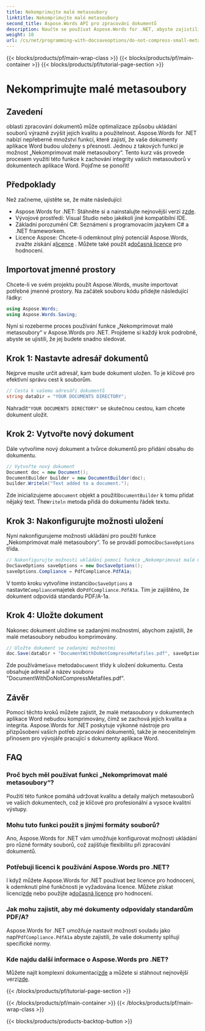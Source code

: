 ```yaml
---
title: Nekomprimujte malé metasoubory
linktitle: Nekomprimujte malé metasoubory
second_title: Aspose.Words API pro zpracování dokumentů
description: Naučte se používat Aspose.Words for .NET, abyste zajistili, že malé metasoubory v dokumentech aplikace Word nebudou komprimovány, čímž se zachová jejich kvalita a integrita. Včetně průvodce krok za krokem.
weight: 10
url: /cs/net/programming-with-docsaveoptions/do-not-compress-small-metafiles/
---
```


{{< blocks/products/pf/main-wrap-class >}}
{{< blocks/products/pf/main-container >}}
{{< blocks/products/pf/tutorial-page-section >}}

# Nekomprimujte malé metasoubory

## Zavedení

oblasti zpracování dokumentů může optimalizace způsobu ukládání souborů výrazně zvýšit jejich kvalitu a použitelnost. Aspose.Words for .NET nabízí nepřeberné množství funkcí, které zajistí, že vaše dokumenty aplikace Word budou uloženy s přesností. Jednou z takových funkcí je možnost „Nekomprimovat malé metasoubory“. Tento kurz vás provede procesem využití této funkce k zachování integrity vašich metasouborů v dokumentech aplikace Word. Pojďme se ponořit!

## Předpoklady

Než začneme, ujistěte se, že máte následující:

-  Aspose.Words for .NET: Stáhněte si a nainstalujte nejnovější verzi z[zde](https://releases.aspose.com/words/net/).
- Vývojové prostředí: Visual Studio nebo jakékoli jiné kompatibilní IDE.
- Základní porozumění C#: Seznámení s programovacím jazykem C# a .NET frameworkem.
-  Licence Aspose: Chcete-li odemknout plný potenciál Aspose.Words, zvažte získání a[licence](https://purchase.aspose.com/buy) . Můžete také použít a[dočasná licence](https://purchase.aspose.com/temporary-license/) pro hodnocení.

## Importovat jmenné prostory

Chcete-li ve svém projektu použít Aspose.Words, musíte importovat potřebné jmenné prostory. Na začátek souboru kódu přidejte následující řádky:

```csharp
using Aspose.Words;
using Aspose.Words.Saving;
```

Nyní si rozeberme proces používání funkce „Nekomprimovat malé metasoubory“ v Aspose.Words pro .NET. Projdeme si každý krok podrobně, abyste se ujistili, že jej budete snadno sledovat.

## Krok 1: Nastavte adresář dokumentů

Nejprve musíte určit adresář, kam bude dokument uložen. To je klíčové pro efektivní správu cest k souborům.

```csharp
// Cesta k vašemu adresáři dokumentů
string dataDir = "YOUR DOCUMENTS DIRECTORY";
```

 Nahradit`"YOUR DOCUMENTS DIRECTORY"` se skutečnou cestou, kam chcete dokument uložit.

## Krok 2: Vytvořte nový dokument

Dále vytvoříme nový dokument a tvůrce dokumentů pro přidání obsahu do dokumentu.

```csharp
// Vytvořte nový dokument
Document doc = new Document();
DocumentBuilder builder = new DocumentBuilder(doc);
builder.Writeln("Text added to a document.");
```

 Zde inicializujeme a`Document` objekt a použití`DocumentBuilder` k tomu přidat nějaký text. The`Writeln` metoda přidá do dokumentu řádek textu.

## Krok 3: Nakonfigurujte možnosti uložení

 Nyní nakonfigurujeme možnosti ukládání pro použití funkce „Nekomprimovat malé metasoubory“. To se provádí pomocí`DocSaveOptions` třída.

```csharp
// Nakonfigurujte možnosti ukládání pomocí funkce „Nekomprimovat malé metasoubory“.
DocSaveOptions saveOptions = new DocSaveOptions();
saveOptions.Compliance = PdfCompliance.PdfA1a;
```

 V tomto kroku vytvoříme instanci`DocSaveOptions` a nastavte`Compliance`majetek do`PdfCompliance.PdfA1a`. Tím je zajištěno, že dokument odpovídá standardu PDF/A-1a.

## Krok 4: Uložte dokument

Nakonec dokument uložíme se zadanými možnostmi, abychom zajistili, že malé metasoubory nebudou komprimovány.

```csharp
// Uložte dokument se zadanými možnostmi
doc.Save(dataDir + "DocumentWithDoNotCompressMetafiles.pdf", saveOptions);
```

 Zde používáme`Save` metoda`Document` třídy k uložení dokumentu. Cesta obsahuje adresář a název souboru "DocumentWithDoNotCompressMetafiles.pdf".

## Závěr

Pomocí těchto kroků můžete zajistit, že malé metasoubory v dokumentech aplikace Word nebudou komprimovány, čímž se zachová jejich kvalita a integrita. Aspose.Words for .NET poskytuje výkonné nástroje pro přizpůsobení vašich potřeb zpracování dokumentů, takže je neocenitelným přínosem pro vývojáře pracující s dokumenty aplikace Word.

## FAQ

### Proč bych měl používat funkci „Nekomprimovat malé metasoubory“?

Použití této funkce pomáhá udržovat kvalitu a detaily malých metasouborů ve vašich dokumentech, což je klíčové pro profesionální a vysoce kvalitní výstupy.

### Mohu tuto funkci použít s jinými formáty souborů?

Ano, Aspose.Words for .NET vám umožňuje konfigurovat možnosti ukládání pro různé formáty souborů, což zajišťuje flexibilitu při zpracování dokumentů.

### Potřebuji licenci k používání Aspose.Words pro .NET?

 I když můžete Aspose.Words for .NET používat bez licence pro hodnocení, k odemknutí plné funkčnosti je vyžadována licence. Můžete získat licenci[zde](https://purchase.aspose.com/buy) nebo použijte a[dočasná licence](https://purchase.aspose.com/temporary-license/) pro hodnocení.

### Jak mohu zajistit, aby mé dokumenty odpovídaly standardům PDF/A?

 Aspose.Words for .NET umožňuje nastavit možnosti souladu jako např`PdfCompliance.PdfA1a` abyste zajistili, že vaše dokumenty splňují specifické normy.

### Kde najdu další informace o Aspose.Words pro .NET?

 Můžete najít komplexní dokumentaci[zde](https://reference.aspose.com/words/net/) a můžete si stáhnout nejnovější verzi[zde](https://releases.aspose.com/words/net/).

{{< /blocks/products/pf/tutorial-page-section >}}

{{< /blocks/products/pf/main-container >}}
{{< /blocks/products/pf/main-wrap-class >}}

{{< blocks/products/products-backtop-button >}}
